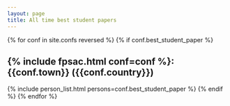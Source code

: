 ```yaml
---
layout: page
title: All time best student papers
---
```


{% for conf in site.confs reversed %}
  {% if conf.best_student_paper %}
  <h2>{% include fpsac.html conf=conf %}: {{conf.town}} ({{conf.country}})</h2>
  {% include person_list.html persons=conf.best_student_paper %}
  {% endif %}
{% endfor %}
